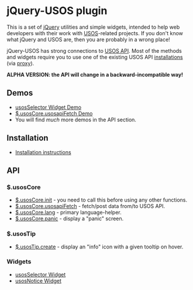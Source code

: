 jQuery-USOS plugin
==================

This is a set of [jQuery](http://jquery.com/) utilities and simple widgets, intended
to help web developers with their work with [USOS](http://usos.edu.pl/)-related projects.
If you don't know what jQuery and USOS are, then you are probably in a wrong place!

jQuery-USOS has strong connections to [USOS API](http://apps.usos.edu.pl/developers/api/).
Most of the methods and widgets require you to use one of the existing USOS API
[installations](http://apps.usos.edu.pl/developers/api/definitions/installations/)
(via [proxy](https://github.com/MUCI/jquery-usos/blob/master/doc/installation.md)).

**ALPHA VERSION: the API will change in a backward-incompatible way!**

Demos
-----

  * [usosSelector Widget Demo](http://jsfiddle.net/gh/get/jquery/1.9.1/dependencies/migrate,ui/MUCI/jquery-usos/tree/master/jsfiddle-demos/widget.selector)
  * [$.usosCore.usosapiFetch Demo](http://jsfiddle.net/gh/get/jquery/1.9.1/dependencies/migrate,ui/MUCI/jquery-usos/tree/master/jsfiddle-demos/core.usosapiFetch)
  * You will find *much* more demos in the API section.

Installation
------------

  * [Installation instructions](https://github.com/MUCI/jquery-usos/blob/master/doc/installation.md)

	
API
---
  
### $.usosCore

  * [$.usosCore.init](https://github.com/MUCI/jquery-usos/blob/master/doc/core.init.md) -
    you need to call this before using any other functions.
  * [$.usosCore.usosapiFetch](https://github.com/MUCI/jquery-usos/blob/master/doc/core.usosapiFetch.md) -
    fetch/post data from/to USOS API.
  * [$.usosCore.lang](https://github.com/MUCI/jquery-usos/blob/master/doc/core.lang.md) -
    primary language-helper.
  * [$.usosCore.panic](https://github.com/MUCI/jquery-usos/blob/master/doc/core.panic.md) -
    display a "panic" screen.

### $.usosTip

  * [$.usosTip.create](https://github.com/MUCI/jquery-usos/blob/master/doc/tip.create.md) -
    display an "info" icon with a given tooltip on hover.

### Widgets

  * [usosSelector Widget](https://github.com/MUCI/jquery-usos/blob/master/doc/widget.selector.md)
  * [usosNotice Widget](https://github.com/MUCI/jquery-usos/blob/master/doc/widget.notice.md)

<!--

ApiTable
--------

This widget can display dynamic, sortable, paginated tables based on USOS API
data. In order for all of its functionality to work properly, the underlaying
USOS API method must implement a specific set of parameters (not yet
documented).

**This module is currently undocumented. You should not use it.**

![Example apitable screenshot](http://i.imgur.com/hngxh9J.png)
-->